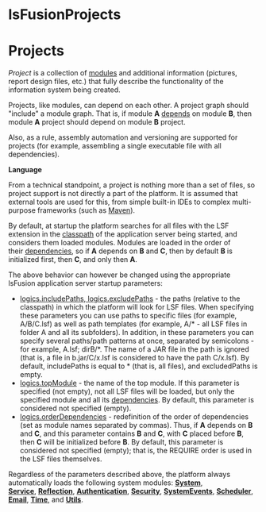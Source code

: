# lsFusionProjects

# Projects

*Project* is a collection of [modules](Modules.md) and additional information (pictures, report design files, etc.) that fully describe the functionality of the information system being created.

Projects, like modules, can depend on each other. A project graph should "include" a module graph. That is, if module **A** [depends](Modules_1146882.html#Modules-depends) on module **B**, then module **A** project should depend on module **B** project.

Also, as a rule, assembly automation and versioning are supported for projects (for example, assembling a single executable file with all dependencies).

**Language**

From a technical standpoint, a project is nothing more than a set of files, so project support is not directly a part of the platform. It is assumed that external tools are used for this, from simple built-in IDEs to complex multi-purpose frameworks (such as [Maven](https://maven.apache.org/)).

By default, at startup the platform searches for all files with the LSF extension in the [classpath](Launch-parameters_65241244.html#Launchparameters-classpath) of the application server being started, and considers them loaded modules. Modules are loaded in the order of their [dependencies](Modules_1146882.html#Modules-depends), so if **A** depends on **B** and **C**, then by default **B** is initialized first, then **C**, and only then **A**.

The above behavior can however be changed using the appropriate lsFusion application server startup parameters:

-   [logics.includePaths, logics.excludePaths](Launch-parameters_65241244.html#Launchparameters-project) - the paths (relative to the classpath) in which the platform will look for LSF files. When specifying these parameters you can use paths to specific files (for example, A/B/C.lsf) as well as path templates (for example, A/\* - all LSF files in folder A and all its subfolders). In addition, in these parameters you can specify several paths/path patterns at once, separated by semicolons - for example, A.lsf; dirB/\*. The name of a JAR file in the path is ignored (that is, a file in b.jar/C/x.lsf is considered to have the path C/x.lsf). By default, includePaths is equal to \* (that is, all files), and excludedPaths is empty.
-   [logics.topModule](Launch-parameters_65241244.html#Launchparameters-project) - the name of the top module. If this parameter is specified (not empty), not all LSF files will be loaded, but only the specified module and all its [dependencies](Modules_1146882.html#Modules-depends). By default, this parameter is considered not specified (empty).
-   [logics.orderDependencies](Launch-parameters_65241244.html#Launchparameters-project) - redefinition of the order of dependencies (set as module names separated by commas). Thus, if **A** depends on **B** and **C**, and this parameter contains **B** and **C**, with **C** placed before **B**, then **C** will be initialized before **B**. By default, this parameter is considered not specified (empty); that is, the REQUIRE order is used in the LSF files themselves.

Regardless of the parameters described above, the platform always automatically loads the following system modules: [**System**](https://github.com/lsfusion/platform/blob/master/server/src/main/lsfusion/system/System.lsf), **[Service](https://github.com/lsfusion/platform/blob/master/server/src/main/lsfusion/system/Service.lsf)**, **[Reflection](https://github.com/lsfusion/platform/blob/master/server/src/main/lsfusion/system/Reflection.lsf)**, **[Authentication](https://github.com/lsfusion/platform/blob/master/server/src/main/lsfusion/system/Authentication.lsf)**, **[Security](https://github.com/lsfusion/platform/blob/master/server/src/main/lsfusion/system/Security.lsf)**, **[SystemEvents](https://github.com/lsfusion/platform/blob/master/server/src/main/lsfusion/system/SystemEvents.lsf)**, **[Scheduler](https://github.com/lsfusion/platform/blob/master/server/src/main/lsfusion/system/Scheduler.lsf)**, **[Email](https://github.com/lsfusion/platform/blob/master/server/src/main/lsfusion/system/Email.lsf)**, [**Time**,](https://github.com/lsfusion/platform/blob/master/server/src/main/lsfusion/system/Time.lsf) and **[Utils](https://github.com/lsfusion/platform/blob/master/server/src/main/lsfusion/system/Utils.lsf)**.
